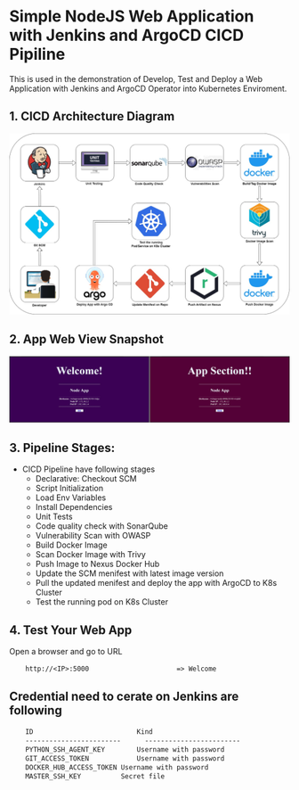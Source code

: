 # Simple NodeJS Web Application with Jenkins and ArgoCD CICD Pipiline

This is used in the demonstration of Develop, Test and Deploy a Web Application with Jenkins and ArgoCD Operator into Kubernetes Enviroment.

## 1. CICD Architecture Diagram

![CICD Architecture](/images/cicd_architecture.jpg 'CICD Architecture')

## 2. App Web View Snapshot

![Web View](/images/web_view.jpg 'Web View')

## 3. Pipeline Stages:

- CICD Pipeline have following stages
  - Declarative: Checkout SCM
  - Script Initialization
  - Load Env Variables
  - Install Dependencies
  - Unit Tests
  - Code quality check with SonarQube
  - Vulnerability Scan with OWASP
  - Build Docker Image
  - Scan Docker Image with Trivy
  - Push Image to Nexus Docker Hub
  - Update the SCM menifest with latest image version
  - Pull the updated menifest and deploy the app with ArgoCD to K8s Cluster
  - Test the running pod on K8s Cluster

## 4. Test Your Web App

Open a browser and go to URL

        http://<IP>:5000                      => Welcome

## Credential need to cerate on Jenkins are following

        ID                          Kind
        ------------------------      ------------------------
        PYTHON_SSH_AGENT_KEY        Username with password
        GIT_ACCESS_TOKEN            Username with password
        DOCKER_HUB_ACCESS_TOKEN	Username with password
        MASTER_SSH_KEY	       	Secret file
